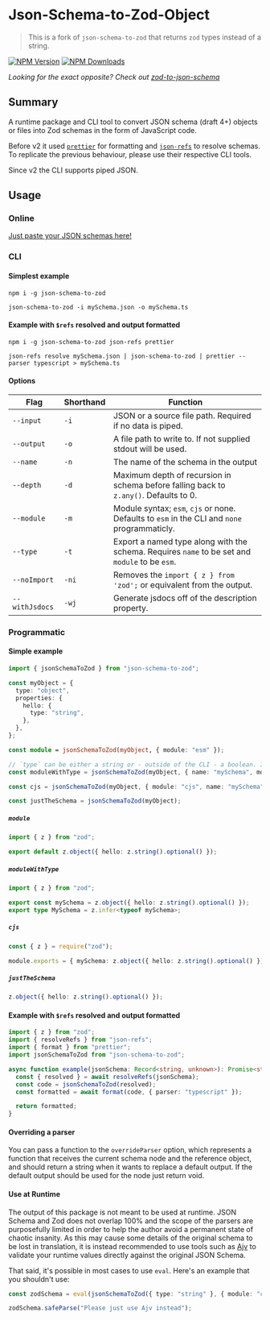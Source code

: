 # Json-Schema-to-Zod-Object

> This is a fork of `json-schema-to-zod` that returns `zod` types instead of a string.

[![NPM Version](https://img.shields.io/npm/v/json-schema-to-zod.svg)](https://npmjs.org/package/json-schema-to-zod)
[![NPM Downloads](https://img.shields.io/npm/dw/json-schema-to-zod.svg)](https://npmjs.org/package/json-schema-to-zod)

_Looking for the exact opposite? Check out [zod-to-json-schema](https://npmjs.org/package/zod-to-json-schema)_

## Summary

A runtime package and CLI tool to convert JSON schema (draft 4+) objects or files into Zod schemas in the form of JavaScript code.

Before v2 it used [`prettier`](https://www.npmjs.com/package/prettier) for formatting and [`json-refs`](https://www.npmjs.com/package/json-refs) to resolve schemas. To replicate the previous behaviour, please use their respective CLI tools.

Since v2 the CLI supports piped JSON.

## Usage

### Online

[Just paste your JSON schemas here!](https://stefanterdell.github.io/json-schema-to-zod-react/)

### CLI

#### Simplest example

```console
npm i -g json-schema-to-zod
```

```console
json-schema-to-zod -i mySchema.json -o mySchema.ts
```

#### Example with `$refs` resolved and output formatted

```console
npm i -g json-schema-to-zod json-refs prettier
```

```console
json-refs resolve mySchema.json | json-schema-to-zod | prettier --parser typescript > mySchema.ts
```

#### Options

| Flag           | Shorthand | Function                                                                                       |
| -------------- | --------- | ---------------------------------------------------------------------------------------------- |
| `--input`      | `-i`      | JSON or a source file path. Required if no data is piped.                                      |
| `--output`     | `-o`      | A file path to write to. If not supplied stdout will be used.                                  |
| `--name`       | `-n`      | The name of the schema in the output                                                           |
| `--depth`      | `-d`      | Maximum depth of recursion in schema before falling back to `z.any()`. Defaults to 0.          |
| `--module`     | `-m`      | Module syntax; `esm`, `cjs` or none. Defaults to `esm` in the CLI and `none` programmaticly.   |
| `--type`       | `-t`      | Export a named type along with the schema. Requires `name` to be set and `module` to be `esm`. |
| `--noImport`   | `-ni`     | Removes the `import { z } from 'zod';` or equivalent from the output.                          |
| `--withJsdocs` | `-wj`     | Generate jsdocs off of the description property.                                               |

### Programmatic

#### Simple example

```typescript
import { jsonSchemaToZod } from "json-schema-to-zod";

const myObject = {
  type: "object",
  properties: {
    hello: {
      type: "string",
    },
  },
};

const module = jsonSchemaToZod(myObject, { module: "esm" });

// `type` can be either a string or - outside of the CLI - a boolean. If its `true`, the name of the type will be the name of the schema with a capitalized first letter.
const moduleWithType = jsonSchemaToZod(myObject, { name: "mySchema", module: "esm", type: true });

const cjs = jsonSchemaToZod(myObject, { module: "cjs", name: "mySchema" });

const justTheSchema = jsonSchemaToZod(myObject);
```

##### `module`

```typescript
import { z } from "zod";

export default z.object({ hello: z.string().optional() });
```

##### `moduleWithType`

```typescript
import { z } from "zod";

export const mySchema = z.object({ hello: z.string().optional() });
export type MySchema = z.infer<typeof mySchema>;
```

##### `cjs`

```typescript
const { z } = require("zod");

module.exports = { mySchema: z.object({ hello: z.string().optional() }) };
```

##### `justTheSchema`

```typescript
z.object({ hello: z.string().optional() });
```

#### Example with `$refs` resolved and output formatted

```typescript
import { z } from "zod";
import { resolveRefs } from "json-refs";
import { format } from "prettier";
import jsonSchemaToZod from "json-schema-to-zod";

async function example(jsonSchema: Record<string, unknown>): Promise<string>{
  const { resolved } = await resolveRefs(jsonSchema);
  const code = jsonSchemaToZod(resolved);
  const formatted = await format(code, { parser: "typescript" });

  return formatted;
}
```

#### Overriding a parser

You can pass a function to the `overrideParser` option, which represents a function that receives the current schema node and the reference object, and should return a string when it wants to replace a default output. If the default output should be used for the node just return void.

#### Use at Runtime

The output of this package is not meant to be used at runtime. JSON Schema and Zod does not overlap 100% and the scope of the parsers are purposefully limited in order to help the author avoid a permanent state of chaotic insanity. As this may cause some details of the original schema to be lost in translation, it is instead recommended to use tools such as [Ajv](https://ajv.js.org/) to validate your runtime values directly against the original JSON Schema.

That said, it's possible in most cases to use `eval`. Here's an example that you shouldn't use:

```typescript
const zodSchema = eval(jsonSchemaToZod({ type: "string" }, { module: "cjs" }));

zodSchema.safeParse("Please just use Ajv instead");
```
